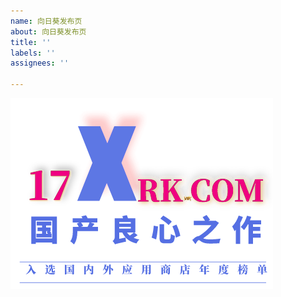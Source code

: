 ```yaml
---
name: 向日葵发布页
about: 向日葵发布页
title: ''
labels: ''
assignees: ''

---
```


![](https://raw.githubusercontent.com/17xrkapp/tuchuang/master/20191208150900.png)
